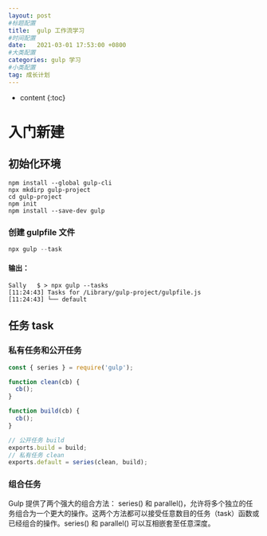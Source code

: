 ```yaml
---
layout: post
#标题配置
title:  gulp 工作流学习
#时间配置
date:   2021-03-01 17:53:00 +0800
#大类配置
categories: gulp 学习
#小类配置
tag: 成长计划
---
```


* content
{:toc}

# 入门新建

## 初始化环境

``` linux
npm install --global gulp-cli
npx mkdirp gulp-project
cd gulp-project
npm init
npm install --save-dev gulp
```

### 创建 gulpfile 文件

```js
npx gulp --task
```

#### 输出：
``` linux
Sally   $ > npx gulp --tasks
[11:24:43] Tasks for /Library/gulp-project/gulpfile.js
[11:24:43] └── default
```


## 任务 task

### 私有任务和公开任务

```js
const { series } = require('gulp');

function clean(cb) {
  cb();
}

function build(cb) {
  cb();
}

// 公开任务 build
exports.build = build;
// 私有任务 clean
exports.default = series(clean, build);
```

### 组合任务

Gulp 提供了两个强大的组合方法： series() 和 parallel()，允许将多个独立的任务组合为一个更大的操作。这两个方法都可以接受任意数目的任务（task）函数或已经组合的操作。series() 和 parallel() 可以互相嵌套至任意深度。
